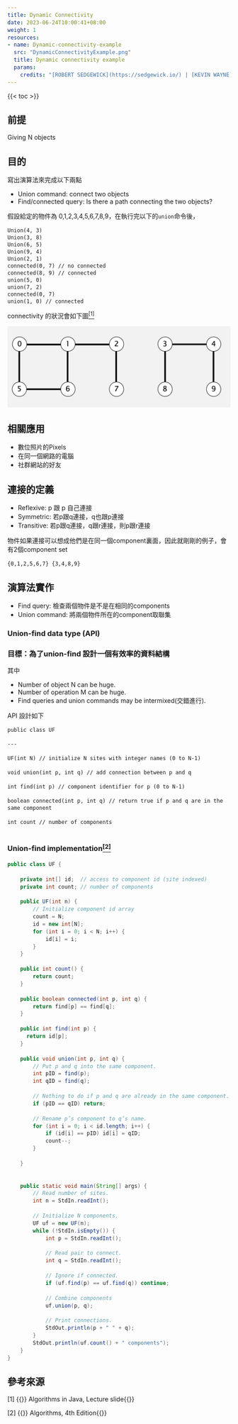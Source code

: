 ```yaml
---
title: Dynamic Connectivity
date: 2023-06-24T10:00:41+08:00
weight: 1
resources:
- name: Dynamic-connectivity-example
  src: "DynamicConnectivityExample.png"
  title: Dynamic connectivity example
  params:
    credits: "[ROBERT SEDGEWICK](https://sedgewick.io/) | [KEVIN WAYNE](https://www.cs.princeton.edu/people/profile/wayne) on [Algorithms in Java, 4th Edition](https://algs4.cs.princeton.edu/lectures/keynote/15UnionFind.pdf)"
---
```


{{< toc >}}

## 前提

Giving N objects

## 目的

寫出演算法來完成以下兩點

- Union command: connect two objects
- Find/connected query: Is there a path connecting the two objects?

假設給定的物件為 0,1,2,3,4,5,6,7,8,9，在執行完以下的`union`命令後，

```
Union(4, 3)
Union(3, 8)
Union(6, 5)
Union(9, 4)
Union(2, 1)
connected(0, 7) // no connected
connected(8, 9) // connected
union(5, 0)
union(7, 2)
connected(0, 7)
union(1, 0) // connected
```
connectivity 的狀況會如下圖[<sup>[1]</sup>](#refer-anchor-1)

![DynamicConnectivityExample](https://raw.githubusercontent.com/viccj/upic/master/uPic/DynamicConnectivityExample.png)


## 相關應用

- 數位照片的Pixels
- 在同一個網路的電腦
- 社群網站的好友



## 連接的定義

- Reflexive: p 跟 p 自己連接
- Symmetric: 若p跟q連接，q也跟p連接
- Transitive: 若p跟q連接，q跟r連接，則p跟r連接



物件如果連接可以想成他們是在同一個component裏面，因此就剛剛的例子，會有2個component set

```
{0,1,2,5,6,7} {3,4,8,9}
```



## 演算法實作

- Find query: 檢查兩個物件是不是在相同的components
- Union command: 將兩個物件所在的component取聯集



### Union-find data type (API)

### 目標：為了union-find 設計一個有效率的資料結構

其中

- Number of object N can be huge.
- Number of operation M can be huge.
- Find queries and union commands may be intermixed(交錯進行).



API 設計如下

```
public class UF

---

UF(int N) // initialize N sites with integer names (0 to N-1)

void union(int p, int q) // add connection between p and q

int find(int p) // component identifier for p (0 to N-1)

boolean connected(int p, int q) // return true if p and q are in the same component

int count // number of components


```

### Union-find implementation[<sup>[2]</sup>](#refer-anchor-2)

```java
public class UF {

    private int[] id;  // access to component id (site indexed)
    private int count; // number of components

    public UF(int n) {
        // Initialize component id array
        count = N;
        id = new int[N];
        for (int i = 0; i < N; i++) {
            id[i] = i;
        }
    }

    public int count() {
        return count;
    }

    public boolean connected(int p, int q) {
        return find[p] == find[q];
    }

    public int find(int p) {
      return id[p];  
    }
    
    public void union(int p, int q) {
        // Put p and q into the same component.
        int pID = find(p);
        int qID = find(q);
        
        // Nothing to do if p and q are already in the same component.
        if (pID == qID) return;
        
        // Rename p’s component to q’s name.
        for (int i = 0; i < id.length; i++) {
            if (id[i] == pID) id[i] = qID;
            count--; 
        }
            
    }


    public static void main(String[] args) {
        // Read number of sites.
        int n = StdIn.readInt();
        
        // Initialize N components.
        UF uf = new UF(n);
        while (!StdIn.isEmpty()) {
            int p = StdIn.readInt();
            
            // Read pair to connect.
            int q = StdIn.readInt();
            
            // Ignore if connected.
            if (uf.find(p) == uf.find(q)) continue;
            
            // Combine components
            uf.union(p, q);
            
            // Print connections.
            StdOut.println(p + " " + q);
        }
        StdOut.println(uf.count() + " components");
    }
}


```
## 參考來源

<div id="refer-anchor-1"></div>

[1] {{<ref-out href="https://algs4.cs.princeton.edu/lectures/keynote/15UnionFind.pdf">}} Algorithms in Java, Lecture slide{{</ref-out>}}

<div id="refer-anchor-2"></div>

[2] {{<ref-out href="https://algs4.cs.princeton.edu/home/">}} Algorithms, 4th Edition{{</ref-out>}}
